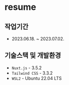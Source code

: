 # resume

## 작업기간

- 2023.06.18. ~ 2023.07.02.

## 기술스택 및 개발환경

- `Nuxt.js` - 3.5.2
- `Tailwind CSS` - 3.3.2
- `WSL2` - Ubuntu 22.04 LTS

